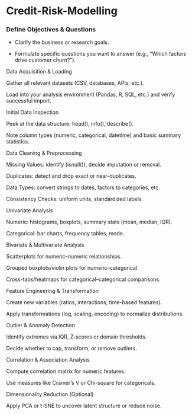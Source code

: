 # Credit-Risk-Modelling

### Define Objectives & Questions

- Clarify the business or research goals.

- Formulate specific questions you want to answer (e.g., “Which factors drive customer churn?”).

Data Acquisition & Loading

Gather all relevant datasets (CSV, databases, APIs, etc.).

Load into your analysis environment (Pandas, R, SQL, etc.) and verify successful import.

Initial Data Inspection

Peek at the data structure: head(), info(), describe().

Note column types (numeric, categorical, datetime) and basic summary statistics.

Data Cleaning & Preprocessing

Missing Values: identify (isnull()), decide imputation or removal.

Duplicates: detect and drop exact or near-duplicates.

Data Types: convert strings to dates, factors to categories, etc.

Consistency Checks: uniform units, standardized labels.

Univariate Analysis

Numeric: histograms, boxplots, summary stats (mean, median, IQR).

Categorical: bar charts, frequency tables, mode.

Bivariate & Multivariate Analysis

Scatterplots for numeric–numeric relationships.

Grouped boxplots/violin plots for numeric–categorical.

Cross-tabs/heatmaps for categorical–categorical comparisons.

Feature Engineering & Transformation

Create new variables (ratios, interactions, time-based features).

Apply transformations (log, scaling, encoding) to normalize distributions.

Outlier & Anomaly Detection

Identify extremes via IQR, Z-scores or domain thresholds.

Decide whether to cap, transform, or remove outliers.

Correlation & Association Analysis

Compute correlation matrix for numeric features.

Use measures like Cramér’s V or Chi-square for categoricals.

Dimensionality Reduction (Optional)

Apply PCA or t-SNE to uncover latent structure or reduce noise.